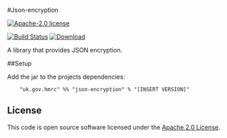 #Json-encryption

[![Apache-2.0 license](http://img.shields.io/badge/license-Apache-brightgreen.svg)](http://www.apache.org/licenses/LICENSE-2.0.html)

[![Build Status](https://travis-ci.org/hmrc/json-encryption.svg)](https://travis-ci.org/hmrc/json-encryption) [ ![Download](https://api.bintray.com/packages/hmrc/releases/json-encryption/images/download.svg) ](https://bintray.com/hmrc/releases/json-encryption/_latestVersion)


A library that provides JSON encryption.

##Setup

Add the jar to the projects dependencies:

```
    "uk.gov.hmrc" %% "json-encryption" % "[INSERT VERSION]"
```

## License ##

This code is open source software licensed under the [Apache 2.0 License]("http://www.apache.org/licenses/LICENSE-2.0.html").
